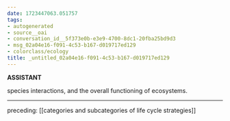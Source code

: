```yaml
---
date: 1723447063.051757
tags:
- autogenerated
- source__oai
- conversation_id__5f373e0b-e3e9-4700-8dc1-20fba25bd9d3
- msg_02a04e16-f091-4c53-b167-d019717ed129
- colorclass/ecology
title: _untitled_02a04e16-f091-4c53-b167-d019717ed129
---
```


**ASSISTANT**

species interactions, and the overall functioning of ecosystems.


---

preceding: [[categories and subcategories of life cycle strategies]]